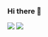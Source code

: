 ### Hi there 👋


<p >
<img  src="https://github-readme-stats.vercel.app/api?username=pzxy&theme=transparent&show_icons=true&hide_border=false&hide_title=true&hide_rank=true&hide=issues&disable_animations=true"/>
<img  src="https://github-readme-stats.vercel.app/api/top-langs/?username=pzxy&theme=transparent&hide_border=false&layout=compact&langs_count=4&hide=javascript,html,css,ABL" />
<!-- <br/>
<img  src="https://skillicons.dev/icons?i=golang,cpp,rust,java,docker,mysql&theme=light" /> -->
</p>

